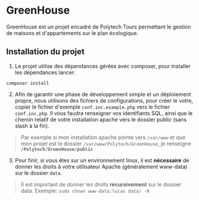 # GreenHouse

GreenHouse est un projet encadré de Polytech Tours permettant le gestion de maisons et d'appartements sur le plan écologique.

## Installation du projet


1) Le projet utilise des dépendances gérées avec composer, pour installer les dépendances lancer:
```
composer install
```

2) Afin de garantir une phase de développement simple et un déploiement propre, nous utilisons des fichiers de configurations, pour créer le votre, copier le fichier d'exemple `conf.inc.example.php` vers le fichier `conf.inc.php`. Il vous faudra renseigner vos identifiants SQL, ainsi que le chemin relatif de votre installation apache vers le dossier public (sans slash à la fin). 

> Par exemple si mon installation apache pointe vers `/var/www` et que mon projet est le dossier `/var/www/Polytech/GreenHouse`, je renseigne **`/Polytech/GreenHouse/public`**

3) Pour finir, si vous êtes sur un environnement linux, il est **nécessaire** de donner les droits à votre utilisateur Apache (généralement www-data) sur le dossier `data`. 

> Il est important de donner les droits **récursivement** sur le dossier data. Exemple: `sudo chown www-data:lucas data/ -R`

